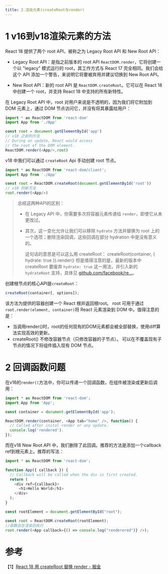 ```yaml
---
title: 2.渲染元素(createRoot与render)
---
```


# 1 v16到v18渲染元素的方法

React 18 提供了两个 root API，被称之为 Legacy Root API 和 New Root API：

- Legacy Root API：是指之前版本的 root API `ReactDOM.render`，它将创建一个以 "legacy" 模式运行的 root，其工作方式与 React 17 完全相同。我们会给这个 API 添加一个警告，来说明它将要被弃用并建议切换到 New Root API。

- New Root API：新的 root API 是 `ReactDOM.createRoot`。它可以在 React 18 中创建一个 root，并支持 React 18 中支持的所有新特性。

在 Legacy Root API 中，root 对用户来说是不透明的，因为我们将它附加到 DOM 元素上，通过 DOM 节点访问它，并没有将其暴露给用户：

```js
import * as ReactDOM from 'react-dom'
import App from './App'

const root = document.getElementById('app')
// v18 之前的方法
// During an update, React would access
// the root of the DOM element.
ReactDOM.render(<App/>,root)
```

v18 中我们可以通过 `createRoot` Api 手动创建 root 节点。

```js
import * as ReactDOM from 'react-dom/client';
import App from './App'

const root = ReactDOM.createRoot(document.getElementById('root'))
// v18 的新方法
root.render(<App/>)
```

> 总结这两种API的区别：
> 
> * 在 Legacy API 中，你需要多次将容器元素传递给 `render`，即使它从未更改过。
> 
> * 其次，这一变化允许让我们可以移除 `hydrate` 方法并替换为 root 上的一个选项；删除渲染回调，这些回调在部分 hydration 中是没有意义的。
>   
>   这句话的意思是可以这么用 createRoot： createRoot(container, { hydrate: true }).render()
>   但是值得注意的是，最新的版本中 createRoot 要废弃 `hydrate: true` 这一用法，并引入新的 `hydrateRoot` 支持，具体见 [github.com/facebook/re…](https://link.juejin.cn?target=https%3A%2F%2Fgithub.com%2Ffacebook%2Freact%2Fpull%2F21687%2Ffiles "https://github.com/facebook/react/pull/21687/files")。

创建根节点的核心API是`createRoot`：

```js
createRoot(container[, options]);
```

该方法为提供的容器创建一个 React 根并返回根root。 root 可用于通过`root.render(element, container)`将 React 元素渲染到 DOM 中。值得注意的是：

* 当调用render()时，root的任何现有的DOM元素都会被全部替换，使用diff算法实现高效的更新。
* createRoot() 不修改容器节点（只修改容器的子节点）。 可以在不覆盖现有子节点的情况下将组件插入现有 DOM 节点。

# 2 回调函数问题

在v16的`render()`方法中，你可以传递一个回调函数，在组件被渲染或更新后调用：

```js
import * as ReactDOM from 'react-dom';
import App from 'App';

const container = document.getElementById('app');

ReactDOM.render(container, <App tab="home" />, function() {
  // Called after inital render or any update.
  console.log('rendered').
});
```

而在v18 New Root API 中，我们删除了此回调。推荐的方法是添加一个callback ref到根元素上。推荐的写法：

```js
import * as ReactDOM from 'react-dom';

function App({ callback }) {
  // Callback will be called when the div is first created.
  return (
    <div ref={callback}>
      <h1>Hello World</h1>
    </div>
  );
}

const rootElement = document.getElementById("root");

const root = ReactDOM.createRoot(rootElement);
//函数会在渲染后执行
root.render(<App callback={() => console.log("renderered")} />);
```

# 参考

【1】[React 18 用 createRoot 替换 render - 掘金](https://juejin.cn/post/6992435557456412709)